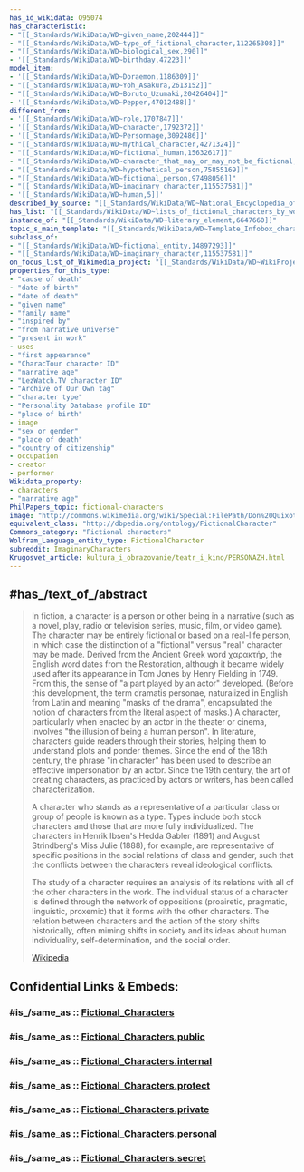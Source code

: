 ```yaml
---
has_id_wikidata: Q95074
has_characteristic:
- "[[_Standards/WikiData/WD~given_name,202444]]"
- "[[_Standards/WikiData/WD~type_of_fictional_character,112265308]]"
- "[[_Standards/WikiData/WD~biological_sex,290]]"
- '[[_Standards/WikiData/WD~birthday,47223]]'
model_item:
- '[[_Standards/WikiData/WD~Doraemon,1186309]]'
- "[[_Standards/WikiData/WD~Yoh_Asakura,2613152]]"
- "[[_Standards/WikiData/WD~Boruto_Uzumaki,20426404]]"
- '[[_Standards/WikiData/WD~Pepper,47012488]]'
different_from:
- '[[_Standards/WikiData/WD~role,1707847]]'
- '[[_Standards/WikiData/WD~character,1792372]]'
- '[[_Standards/WikiData/WD~Personnage,3092486]]'
- "[[_Standards/WikiData/WD~mythical_character,4271324]]"
- "[[_Standards/WikiData/WD~fictional_human,15632617]]"
- "[[_Standards/WikiData/WD~character_that_may_or_may_not_be_fictional,21070598]]"
- "[[_Standards/WikiData/WD~hypothetical_person,75855169]]"
- "[[_Standards/WikiData/WD~fictional_person,97498056]]"
- "[[_Standards/WikiData/WD~imaginary_character,115537581]]"
- '[[_Standards/WikiData/WD~human,5]]'
described_by_source: "[[_Standards/WikiData/WD~National_Encyclopedia_of_Uzbekistan,5217764]]"
has_list: "[[_Standards/WikiData/WD~lists_of_fictional_characters_by_work,6646924]]"
instance_of: "[[_Standards/WikiData/WD~literary_element,6647660]]"
topic_s_main_template: "[[_Standards/WikiData/WD~Template_Infobox_character,6811189]]"
subclass_of:
- "[[_Standards/WikiData/WD~fictional_entity,14897293]]"
- "[[_Standards/WikiData/WD~imaginary_character,115537581]]"
on_focus_list_of_Wikimedia_project: "[[_Standards/WikiData/WD~WikiProject_Narration,60007664]]"
properties_for_this_type:
- "cause of death"
- "date of birth"
- "date of death"
- "given name"
- "family name"
- "inspired by"
- "from narrative universe"
- "present in work"
- uses
- "first appearance"
- "CharacTour character ID"
- "narrative age"
- "LezWatch.TV character ID"
- "Archive of Our Own tag"
- "character type"
- "Personality Database profile ID"
- "place of birth"
- image
- "sex or gender"
- "place of death"
- "country of citizenship"
- occupation
- creator
- performer
Wikidata_property:
- characters
- "narrative age"
PhilPapers_topic: fictional-characters
image: "http://commons.wikimedia.org/wiki/Special:FilePath/Don%20Quixote%2015.jpg"
equivalent_class: "http://dbpedia.org/ontology/FictionalCharacter"
Commons_category: "Fictional characters"
Wolfram_Language_entity_type: FictionalCharacter
subreddit: ImaginaryCharacters
Krugosvet_article: kultura_i_obrazovanie/teatr_i_kino/PERSONAZH.html
---
```


## #has_/text_of_/abstract 

> In fiction, a character is a person or other being in a narrative (such as a novel, play, radio or television series, music, film, or video game). The character may be entirely fictional or based on a real-life person, in which case the distinction of a "fictional" versus "real" character may be made. Derived from the Ancient Greek word χαρακτήρ, the English word dates from the Restoration, although it became widely used after its appearance in Tom Jones by Henry Fielding in 1749. From this, the sense of "a part played by an actor" developed. (Before this development, the term dramatis personae, naturalized in English from Latin and meaning "masks of the drama", encapsulated the notion of characters from the literal aspect of masks.) A character, particularly when enacted by an actor in the theater or cinema, involves "the illusion of being a human person". In literature, characters guide readers through their stories, helping them to understand plots and ponder themes. Since the end of the 18th century, the phrase "in character" has been used to describe an effective impersonation by an actor. Since the 19th century, the art of creating characters, as practiced by actors or writers, has been called characterization.  
>
> A character who stands as a representative of a particular class or group of people is known as a type. Types include both stock characters and those that are more fully individualized. The characters in Henrik Ibsen's Hedda Gabler (1891) and August Strindberg's Miss Julie (1888), for example, are representative of specific positions in the social relations of class and gender, such that the conflicts between the characters reveal ideological conflicts.
>
> The study of a character requires an analysis of its relations with all of the other characters in the work. The individual status of a character is defined through the network of oppositions (proairetic, pragmatic, linguistic, proxemic) that it forms with the other characters. The relation between characters and the action of the story shifts historically, often miming shifts in society and its ideas about human individuality, self-determination, and the social order.
>
> [Wikipedia](https://en.wikipedia.org/wiki/Character%20(arts)) 


## Confidential Links & Embeds: 

### #is_/same_as :: [Fictional_Characters](Fictional_Characters.md) 

### #is_/same_as :: [Fictional_Characters.public](/_public/Society/Communication/Genre/Fiction/Fictional_Characters.public.md) 

### #is_/same_as :: [Fictional_Characters.internal](/_internal/Society/Communication/Genre/Fiction/Fictional_Characters.internal.md) 

### #is_/same_as :: [Fictional_Characters.protect](/_protect/Society/Communication/Genre/Fiction/Fictional_Characters.protect.md) 

### #is_/same_as :: [Fictional_Characters.private](/_private/Society/Communication/Genre/Fiction/Fictional_Characters.private.md) 

### #is_/same_as :: [Fictional_Characters.personal](/_personal/Society/Communication/Genre/Fiction/Fictional_Characters.personal.md) 

### #is_/same_as :: [Fictional_Characters.secret](/_secret/Society/Communication/Genre/Fiction/Fictional_Characters.secret.md)

